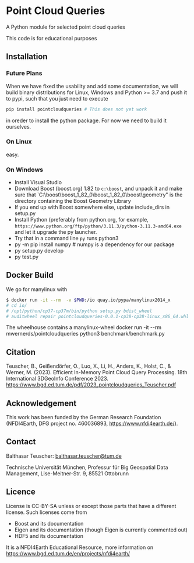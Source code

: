 # Point Cloud Queries

A Python module for selected point cloud queries

This code is for educational purposes

## Installation

### Future Plans

When we have fixed the usability and add some documentation, we will build binary distributions for Linux,  Windows and Python >= 3.7 and push it to pypi, such that you just need to execute

```bash
pip install pointcloudqueries # This does not yet work
```
in oreder to install the python package. For now we need to build it ourselves.

### On Linux

easy.

### On Windows
- Install Visual Studio
- Download Boost (boost.org) 1.82 to `c:\boost`, and unpack it and make sure that `C:\boost\boost_1_82_0\boost_1_82_0\boost\geometry" is the directory containing the Boost Geometry Library
- If you end up with Boost somewhere else, update include_dirs in setup.py
- Install Python (preferably from python.org, for example, `https://www.python.org/ftp/python/3.11.3/python-3.11.3-amd64.exe` and let it upgrade the py launcher.
- Try that in a command line `py` runs python3
- py -m pip install numpy # numpy is a dependency for our package
- py setup.py develop
- py test.py

## Docker Build

We go for manylinux with

```bash
$ docker run -it --rm  -v $PWD:/io quay.io/pypa/manylinux2014_x
# cd io/
# /opt/python/cp37-cp37m/bin/python setup.py bdist_wheel
# auditwheel repair pointcloudqueries-0.0.1-cp38-cp38-linux_x86_64.whl
```
The wheelhouse contains a manylinux-wheel
docker run -it --rm mwernerds/pointcloudqueries python3 benchmark/benchmark.py

## Citation

Teuscher, B., Geißendörfer, O., Luo, X., Li, H., Anders, K., Holst, C., & Werner, M. (2023). Efficient In-Memory Point Cloud Query Processing. 18th International 3DGeoInfo Conference 2023. <https://www.bgd.ed.tum.de/pdf/2023_pointcloudqueries_Teuscher.pdf>

## Acknowledgement

This work has been funded by the German Research Foundation (NFDI4Earth, DFG project no. 460036893, https://www.nfdi4earth.de/).

## Contact

Balthasar Teuscher: balthasar.teuscher@tum.de

Technische Universität München, Professur für Big Geospatial Data Management, Lise-Meitner-Str. 9, 85521 Ottobrunn

## Licence

License is CC-BY-SA unless or except those parts that have a different license.
Such licenses come from

- Boost and its documentation
- Eigen and its documentation (though Eigen is currently commented out)
- HDF5 and its documentation

It is a NFDI4Earth Educational Resource, more information on https://www.bgd.ed.tum.de/en/projects/nfdi4earth/
